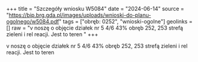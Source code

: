 +++
title = "Szczegóły wniosku W5084"
date = "2024-06-14"
source = "https://bip.brg.gda.pl/images/uploads/wnioski-do-planu-ogolnego/w5084.pdf"
tags = ["obręb: 0252", "wnioski-ogolne"]
geolinks = []
raw = "v noszę o objęcie działek nr 5 4/6 43% obręb 252, 253 strefą zieleni i rel reacji. Jest to teren "
+++

v noszę o objęcie działek nr 5 4/6 43% obręb 252, 253 strefą zieleni i rel reacji. Jest to teren




